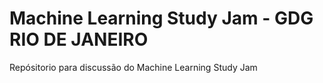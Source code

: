 # Machine Learning Study Jam - GDG RIO DE JANEIRO
Repósitorio para discussão do Machine Learning Study Jam
